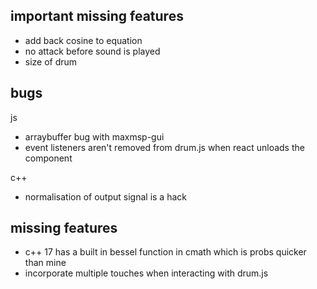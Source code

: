 ## important missing features

-   add back cosine to equation
-   no attack before sound is played
-   size of drum

## bugs

js

-   arraybuffer bug with maxmsp-gui
-   event listeners aren't removed from drum.js when react unloads the component

c++

-   normalisation of output signal is a hack

## missing features

-   c++ 17 has a built in bessel function in cmath which is probs quicker than mine
-   incorporate multiple touches when interacting with drum.js
